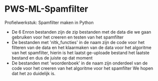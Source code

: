 # PWS-ML-Spamfilter
Profielwerkstuk: Spamfilter maken in Python 
- De 6 Enron bestanden zijn de zip bestanden met de data die we gaan gebruiken voor het creeren en testen van het spamfilter
- De bestanden met 'nltk_functies' in de naam zijn de code voor het filteren van de data en het klaarmaken van de data 
  voor het algoritme van het spamfilter, hierin is het laatst ge-uploade bestand het laatste bestand en dus de juiste op dat moment
- De bestanden met 'woordenboek' in de naam zijn onderdeel van de code voor het creeren van het algoritme voor het spamfilter
We hopen dat het zo duidelijk is. 
